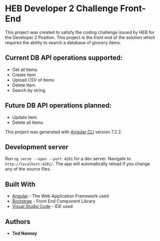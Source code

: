 # HEB Developer 2 Challenge Front-End

This project was created to satisfy the coding challenge issued by HEB for the Developer 2 Position. This project is the front end of 
the solution which requires the ability to search a database of grocery items. 

## Current DB API operations supported:
* Get all Items
* Create Item
* Upload CSV of Items
* Delete Item
* Search by string

## Future DB API operations planned:
* Update Item
* Delete all Items

This project was generated with [Angular CLI](https://github.com/angular/angular-cli) version 7.2.2.

## Development server

Run `ng serve --open --port 4201` for a dev server. Navigate to `http://localhost:4201/`. The app will automatically reload if you change any of the source files.

## Built With

* [Angular](https://angular.io/) - The Web Application Framework used
* [Bootstrap](https://getbootstrap.com/) - Front End Component Library
* [Visual Studio Code](https://code.visualstudio.com/) - IDE used

## Authors

* **Ted Nanney** 

